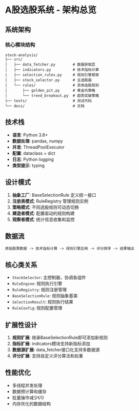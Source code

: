 # A股选股系统 - 架构总览

## 系统架构
### 核心模块结构
```
stock-analysis/
├── src/
│   ├── data_fetcher.py        # 数据获取层
│   ├── indicators.py          # 技术指标计算
│   ├── selection_rules.py     # 规则引擎框架
│   ├── stock_selector.py      # 主选股器
│   └── rules/                 # 具体选股规则
│       ├── golden_pit.py      # 黄金坑策略
│       └── trend_breakout.py  # 趋势突破策略
├── tests/                     # 测试代码
└── docs/                      # 文档
```

## 技术栈
- **语言**: Python 3.8+
- **数据处理**: pandas, numpy
- **并发**: ThreadPoolExecutor
- **配置**: dataclass + dict
- **日志**: Python logging
- **类型提示**: typing

## 设计模式
1. **抽象工厂**: BaseSelectionRule 定义统一接口
2. **注册表模式**: RuleRegistry 管理规则实例
3. **策略模式**: 不同选股规则可动态切换
4. **建造者模式**: 配置驱动的规则构建
5. **观察者模式**: 统计信息收集和监控

## 数据流
```
原始股票数据 -> 技术指标计算 -> 规则引擎应用 -> 评分排序 -> 结果输出
```

## 核心类关系
- `StockSelector`: 主控制器，协调各组件
- `RuleEngine`: 规则执行引擎
- `RuleRegistry`: 规则注册管理
- `BaseSelectionRule`: 规则抽象基类
- `SelectionResult`: 规则执行结果
- `RuleConfig`: 规则配置管理

## 扩展性设计
1. **规则扩展**: 继承BaseSelectionRule即可添加新规则
2. **指标扩展**: indicators模块支持新指标添加  
3. **数据源扩展**: data_fetcher接口化支持多数据源
4. **评分扩展**: 支持自定义评分算法和权重

## 性能优化
- 多线程并发处理
- 数据预计算和缓存
- 批量操作减少I/O
- 内存优化的数据结构